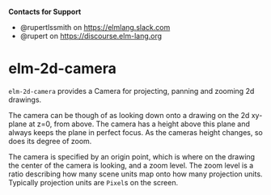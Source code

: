 **Contacts for Support**
- @rupertlssmith on https://elmlang.slack.com
- @rupert on https://discourse.elm-lang.org

# elm-2d-camera

`elm-2d-camera` provides a Camera for projecting, panning and zooming 2d drawings.

The camera can be though of as looking down onto a drawing on the 2d xy-plane at z=0,
from above. The camera has a height above this plane and always keeps the plane in 
perfect focus. As the cameras height changes, so does its degree of zoom.

The camera is specified by an origin point, which is where on the drawing the center of 
the camera is looking, and a zoom level. The zoom level is a ratio describing how many
scene units map onto how many projection units. Typically projection units are `Pixel`s
on the screen.